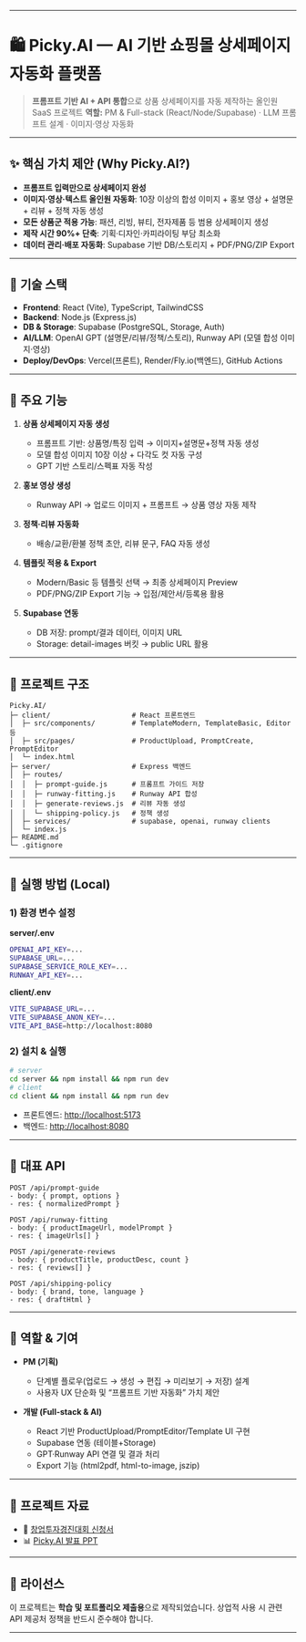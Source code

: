 
---

# 🛍️ Picky.AI — AI 기반 쇼핑몰 상세페이지 자동화 플랫폼

> **프롬프트 기반 AI + API 통합**으로 상품 상세페이지를 자동 제작하는 올인원 SaaS 프로젝트
> **역할:** PM & Full-stack (React/Node/Supabase) · LLM 프롬프트 설계 · 이미지·영상 자동화

---

## ✨ 핵심 가치 제안 (Why Picky.AI?)

* **프롬프트 입력만으로 상세페이지 완성**
* **이미지·영상·텍스트 올인원 자동화**: 10장 이상의 합성 이미지 + 홍보 영상 + 설명문 + 리뷰 + 정책 자동 생성
* **모든 상품군 적용 가능**: 패션, 리빙, 뷰티, 전자제품 등 범용 상세페이지 생성
* **제작 시간 90%+ 단축**: 기획·디자인·카피라이팅 부담 최소화
* **데이터 관리·배포 자동화**: Supabase 기반 DB/스토리지 + PDF/PNG/ZIP Export

---

## 🔧 기술 스택

* **Frontend**: React (Vite), TypeScript, TailwindCSS
* **Backend**: Node.js (Express.js)
* **DB & Storage**: Supabase (PostgreSQL, Storage, Auth)
* **AI/LLM**: OpenAI GPT (설명문/리뷰/정책/스토리), Runway API (모델 합성 이미지·영상)
* **Deploy/DevOps**: Vercel(프론트), Render/Fly.io(백엔드), GitHub Actions

---

## 🧩 주요 기능

1. **상품 상세페이지 자동 생성**

   * 프롬프트 기반: 상품명/특징 입력 → 이미지+설명문+정책 자동 생성
   * 모델 합성 이미지 10장 이상 + 다각도 컷 자동 구성
   * GPT 기반 스토리/스펙표 자동 작성

2. **홍보 영상 생성**

   * Runway API → 업로드 이미지 + 프롬프트 → 상품 영상 자동 제작

3. **정책·리뷰 자동화**

   * 배송/교환/환불 정책 초안, 리뷰 문구, FAQ 자동 생성

4. **템플릿 적용 & Export**

   * Modern/Basic 등 템플릿 선택 → 최종 상세페이지 Preview
   * PDF/PNG/ZIP Export 기능 → 입점/제안서/등록용 활용

5. **Supabase 연동**

   * DB 저장: prompt/결과 데이터, 이미지 URL
   * Storage: detail-images 버킷 → public URL 활용

---

## 📂 프로젝트 구조

```
Picky.AI/
├─ client/                    # React 프론트엔드
│  ├─ src/components/         # TemplateModern, TemplateBasic, Editor 등
│  ├─ src/pages/              # ProductUpload, PromptCreate, PromptEditor
│  └─ index.html
├─ server/                    # Express 백엔드
│  ├─ routes/
│  │  ├─ prompt-guide.js      # 프롬프트 가이드 저장
│  │  ├─ runway-fitting.js    # Runway API 합성
│  │  ├─ generate-reviews.js  # 리뷰 자동 생성
│  │  └─ shipping-policy.js   # 정책 생성
│  ├─ services/               # supabase, openai, runway clients
│  └─ index.js
├─ README.md
└─ .gitignore
```

---

## 🚀 실행 방법 (Local)

### 1) 환경 변수 설정

**server/.env**

```bash
OPENAI_API_KEY=...
SUPABASE_URL=...
SUPABASE_SERVICE_ROLE_KEY=...
RUNWAY_API_KEY=...
```

**client/.env**

```bash
VITE_SUPABASE_URL=...
VITE_SUPABASE_ANON_KEY=...
VITE_API_BASE=http://localhost:8080
```

### 2) 설치 & 실행

```bash
# server
cd server && npm install && npm run dev
# client
cd client && npm install && npm run dev
```

* 프론트엔드: [http://localhost:5173](http://localhost:5173)
* 백엔드: [http://localhost:8080](http://localhost:8080)

---

## 🔌 대표 API

```http
POST /api/prompt-guide
- body: { prompt, options }
- res: { normalizedPrompt }

POST /api/runway-fitting
- body: { productImageUrl, modelPrompt }
- res: { imageUrls[] }

POST /api/generate-reviews
- body: { productTitle, productDesc, count }
- res: { reviews[] }

POST /api/shipping-policy
- body: { brand, tone, language }
- res: { draftHtml }
```

---

## 🧭 역할 & 기여

* **PM (기획)**

  * 단계별 플로우(업로드 → 생성 → 편집 → 미리보기 → 저장) 설계
  * 사용자 UX 단순화 및 “프롬프트 기반 자동화” 가치 제안

* **개발 (Full-stack & AI)**

  * React 기반 ProductUpload/PromptEditor/Template UI 구현
  * Supabase 연동 (테이블+Storage)
  * GPT·Runway API 연결 및 결과 처리
  * Export 기능 (html2pdf, html-to-image, jszip)

---

## 📑 프로젝트 자료

* 📄 [창업투자경진대회 신청서](./창업투자경진대회%20신청서.pdf)
* 📊 [Picky.AI 발표 PPT](./Picky.AI_PPT.pdf)

---

## 📄 라이선스

이 프로젝트는 **학습 및 포트폴리오 제출용**으로 제작되었습니다.
상업적 사용 시 관련 API 제공처 정책을 반드시 준수해야 합니다.

---

